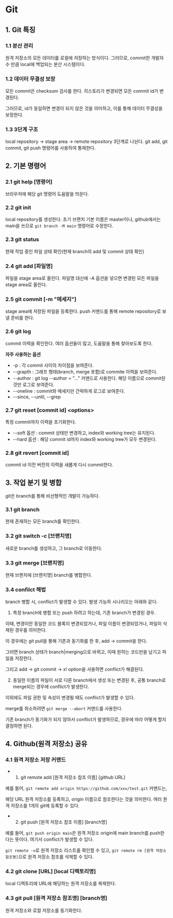 # Git

## 1. Git 특징

### 1.1 분산 관리

원격 저장소의 모든 데이터를 로컬에 저장하는 방식이다. 그러므로, commit한 개발자 수 만큼 local에 백업되는 분산 시스템이다.

### 1.2 데이터 무결성 보장

모든 commit은 checksum 검사를 한다. 히스토리가 변경되면 모든 commit id가 변경된다.

그러므로, id가 동일하면 변경이 되지 않은 것을 의미하고, 이를 통해 데이터 무결성을 보장한다.

### 1.3 3단계 구조

local repository -> stage area -> remote repository 3단계로 나뉜다. git add, git commit, git push 명령어를 사용하여 통제한다.




## 2. 기본 명령어

### 2.1 git help [명령어]

브라우저에 해당 git 명령어 도움말을 띄운다.

### 2.2 git init

local repository를 생성한다. 초기 브랜치 기본 이름은 master이나, github에서는 main을 쓰므로 ```git branch -M main``` 명령어로 수정한다.

### 2.3 git status

현재 작업 중인 파일 상태 확인(현재 branch의 add 및 commit 상태 확인)

### 2.4 git add [파일명]

파일을 stage area로 올린다. 파일명 대신에 -A 옵션을 넣으면 변경된 모든 파일을 stage area로 올린다.

### 2.5 git commit [-m "메세지"] 

stage area에 저장된 파일을 등록한다. push 커맨드를 통해 remote repository로 보낼 준비를 한다.

### 2.6 git log

commit 이력을 확인한다. 여러 옵션들이 많고, 도움말을 통해 찾아보도록 한다.

**자주 사용하는 옵션**
+ -p : 각 commit 사이의 차이점을 보여준다.
+ --grapth : 그래프 형태(branch, merge 포함)로 commite 이력을 보여준다.
+ --author : git log --author = "..." 커맨드로 사용한다. 해당 이름으로 commit된 것만 로그로 보여준다.
+ --oneline : commit와 메세지만 간략하게 로그로 보여준다.
+ --since, --until, --grep

### 2.7 git reset [commit id] \<options>

특정 commit까지 이력을 초기화한다.

+ --soft 옵션 : commit 상태만 변경하고, index와 working tree는 유지된다.
+ --hard 옵션 : 해당 commit id까지 index와 working tree가 모두 변경된다.

### 2.8 git revert [commit id]

commit id 이전 버전의 이력을 새롭게 다시 commit한다.




## 3. 작업 분기 및 병합

git은 branch를 통해 비선형적인 개발이 가능하다.

### 3.1 git branch

현재 존재하는 모든 branch를 확인한다.

### 3.2 git switch -c [브랜치명]

새로운 branch를 생성하고, 그 branch로 이동한다.

### 3.3 git merge [브랜치명]

현재 브랜치에 [브랜치명] branch를 병합한다.

### 3.4 confilct 해법

branch 병합 시, conflict가 발생할 수 있다. 발생 가능하 시나리오는 아래와 같다.

1. 특정 branch에 병합 또는 push 하려고 하는데, 기존 branch가 변경된 경우.

이때, 변경이란 동일한 코드 블록이 변경되었거나, 파일 이름이 변경되었거나, 파일이 삭제된 경우를 의미한다.

이 경우에는 git pull을 통해 기존과 동기화를 한 후, add -> commit을 한다.

그러면 branch 상태가 branch|merging으로 바뀌고, 이때 원하는 코드만을 남기고 파일을 저장한다.

그리고 add -> git commit -> x! option을 사용하면 conflict가 해결된다.

2. 동일한 이름의 파일이 서로 다른 branch에서 생성 또는 변경된 후, 공통 branch로 merge되는 경우에 conflict가 발생한다.

이외에도 파일 권한 및 속성이 변경될 때도 conflict가 발생할 수 있다.

merge를 취소하려면 ```git merge --abort``` 커맨드를 사용한다.

기존 branch가 동기화가 되지 않아서 conflict가 발생하므로, 경우에 따라 어떻게 할지 결정하면 된다.


## 4. Github(원격 저장소) 공유

### 4.1 원격 저장소 저장 커맨드

+ 1. git remote add [원격 저장소 참조 이름] [github URL]

예를 들어, ```git remote add origin https://github.com/xxx/test.git``` 커맨드는,

해당 URL 원격 저장소를 등록하고, origin 이름으로 참조한다는 것을 의미한다. 여러 원격 저장소를 1개의 git에 등록할 수 있다.

+ 2. git push [원격 저장소 참조 이름] [branch명]

예를 들어, ```git push origin main```은 원격 저장소 origin에 main branch를 push한다는 뜻이다. 여기서 conflict가 발생할 수 있다.

```git remote -v```로 원격 저장소 리스트를 확인할 수 있고, ```git remote rm [원격 저장소 참조명]```으로 원격 저장소 참조를 삭제할 수 있다.

### 4.2 git clone [URL] [local 디렉토리명]

local 디렉토리에 URL에 해당하는 원격 저장소를 복제한다. 

### 4.3 git pull [원격 저장소 참조명] [branch명]

원격 저장소와 로컬 저장소를 동기화한다.



